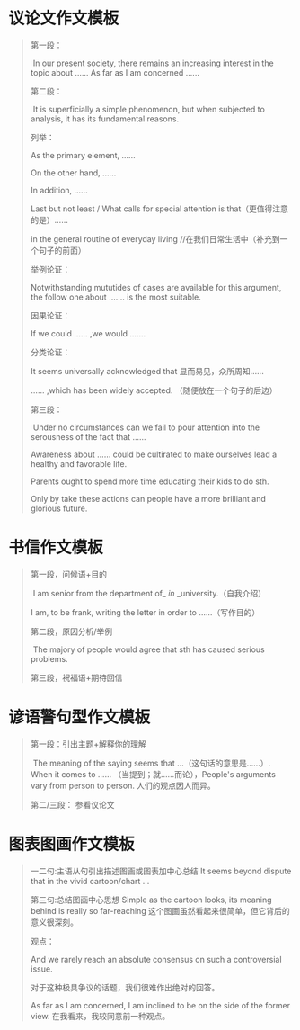 # 议论文作文模板

> 第一段：	
>
> ​	In our present society, there remains an increasing interest in the topic about ...... As far as I am concerned ......
>
> 第二段：	
>
> ​	It is superficially a simple phenomenon, but when subjected to analysis, it has its fundamental reasons. 
>
> 列举：
>
> As the primary element, ...... 
>
> On the other hand, ...... 
>
> In addition, ...... 
>
> Last but not least / What calls for special attention is that（更值得注意的是）......
>
> in the general routine of everyday living	//在我们日常生活中（补充到一个句子的前面）
>
> 举例论证：
>
> Notwithstanding mututides of cases are available for this argument, the follow one about ....... is the most suitable.
>
> 因果论证：
>
> If we could ...... ,we would .......
>
> 分类论证：
>
> It seems universally acknowledged that   显而易见，众所周知......
>
> ...... ,which has been widely accepted. （随便放在一个句子的后边）
>
> 第三段：
>
> ​	Under no circumstances can we fail to pour attention into the serousness of the fact that ......
>
> Awareness about ...... could be cultirated to make ourselves lead a healthy and favorable life.
>
> Parents ought to spend more time educating their kids to do sth.
>
> Only by take these actions can people have a more brilliant and glorious future.  

# 书信作文模板

> 第一段，问候语+目的
>
> ​	I am senior from the department of_ _in_ _university.（自我介绍）
>
> I am, to be frank, writing the letter in order to ……（写作目的）
>
> 第二段，原因分析/举例
>
> ​	The majory of people would agree that sth has caused serious problems.
>
> 第三段，祝福语+期待回信
>
> 

# 谚语警句型作文模板



> 第一段：引出主题+解释你的理解
>
> ​	The meaning of the saying seems that ...（这句话的意思是……）.  When it comes to …… （当提到；就……而论），People's arguments vary from person to person. 人们的观点因人而异。  
>
> 第二/三段： 参看议论文

# 图表图画作文模板

> 一二句:主语从句引出描述图画或图表加中心总结
> It seems beyond dispute that in the vivid cartoon/chart ...
>
> 第三句:总结图画中心思想
> Simple as the cartoon looks, its meaning behind is really so far-reaching
> 这个图画虽然看起来很简单，但它背后的意义很深刻。
>
> 
>
> 观点：
>
> And we rarely reach an absolute consensus on such a controversial issue. 
>
> 对于这种极具争议的话题，我们很难作出绝对的回答。
>
> As far as I am concerned, I am inclined to be on the side of the former view. 在我看来，我较同意前一种观点。

